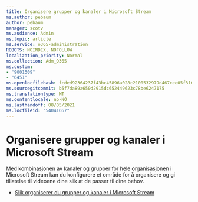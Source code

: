 ```yaml
---
title: Organisere grupper og kanaler i Microsoft Stream
ms.author: pebaum
author: pebaum
manager: scotv
ms.audience: Admin
ms.topic: article
ms.service: o365-administration
ROBOTS: NOINDEX, NOFOLLOW
localization_priority: Normal
ms.collection: Adm_O365
ms.custom:
- "9001509"
- "6451"
ms.openlocfilehash: fcded92364237f43bc45896a028c2100532979d467cee05f3166118a02894831
ms.sourcegitcommit: b5f7da89a650d2915dc652449623c78be6247175
ms.translationtype: MT
ms.contentlocale: nb-NO
ms.lasthandoff: 08/05/2021
ms.locfileid: "54041667"
---
```

# <a name="organize-groups-and-channels-in-microsoft-stream"></a>Organisere grupper og kanaler i Microsoft Stream

Med kombinasjonen av kanaler og grupper for hele organisasjonen i Microsoft Stream kan du konfigurere et område for å organisere og gi tillatelse til videoene dine slik at de passer til dine behov.  

- [Slik organiserer du grupper og kanaler i Microsoft Stream](https://docs.microsoft.com/stream/groups-channels-organization)
